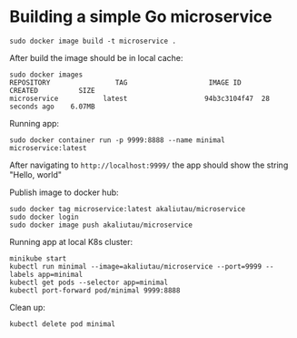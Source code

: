 # Building a simple Go microservice

```shell
sudo docker image build -t microservice .
```

After build the image should be in local cache:

```shell
sudo docker images
REPOSITORY                TAG                    IMAGE ID       CREATED          SIZE
microservice           latest                   94b3c3104f47  28 seconds ago    6.07MB
```

Running app:

```shell
sudo docker container run -p 9999:8888 --name minimal microservice:latest
```

After navigating to `http://localhost:9999/` the app should show the string "Hello, world"

Publish image to docker hub:

```shell
sudo docker tag microservice:latest akaliutau/microservice
sudo docker login
sudo docker image push akaliutau/microservice
```

Running app at local K8s cluster:

```shell
minikube start
kubectl run minimal --image=akaliutau/microservice --port=9999 --labels app=minimal
kubectl get pods --selector app=minimal
kubectl port-forward pod/minimal 9999:8888
```

Clean up:

```shell
kubectl delete pod minimal
```